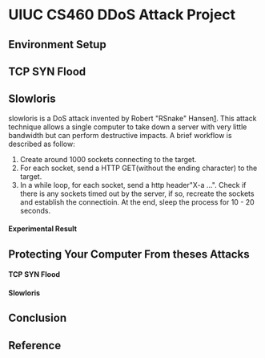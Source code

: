 # UIUC CS460 DDoS Attack Project

## Environment Setup

## TCP SYN Flood

## Slowloris
slowloris is a DoS attack invented by Robert "RSnake" Hansen[1](https://en.wikipedia.org/wiki/Slowloris_(computer_security)). This attack technique allows a single computer to take down a server with very little bandwidth but can perform destructive impacts. A brief workflow is described as follow:

1. Create around 1000 sockets connecting to the target.
2. For each socket, send a HTTP GET(without the ending character) to the target.
3. In a while loop, for each socket, send a http header"X-a ...". Check if there is any sockets timed out by the server, if so, recreate the sockets and establish the connectioin. At the end, sleep the process for 10 - 20 seconds.

#### Experimental Result

## Protecting Your Computer From theses Attacks

#### TCP SYN Flood

#### Slowloris



## Conclusion




























## Reference

